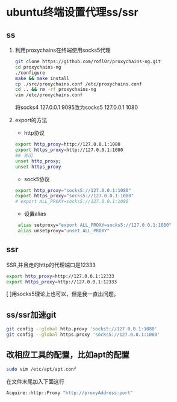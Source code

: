 # ubuntu终端设置代理ss/ssr

## ss

1. 利用proxychains在终端使用socks5代理

    ```bash
    git clone https://github.com/rofl0r/proxychains-ng.git
    cd proxychains-ng
    ./configure
    make && make install
    cp ./src/proxychains.conf /etc/proxychains.conf
    cd .. && rm -rf proxychains-ng
    vim /etc/proxychains.conf
    ```

    将socks4 127.0.0.1 9095改为socks5 127.0.0.1 1080

2. export的方法

    - http协议

    ```bash
    export http_proxy=http://127.0.0.1:1080
    export https_proxy=http://127.0.0.1:1080
    ## 关闭
    unset http_proxy;
    unset https_proxy
    ```

    - sock5协议

    ```bash
    export http_proxy="socks5://127.0.0.1:1080"
    export https_proxy="socks5://127.0.0.1:1080"
    # export ALL_PROXY=socks5://127.0.0.1:1080
    ```

    - 设置alias

    ```bash
     alias setproxy="export ALL_PROXY=socks5://127.0.0.1:1080"
     alias unsetproxy="unset ALL_PROXY"
    ```

## ssr

SSR,并且走的http的代理端口是12333

```bash
export http_proxy=http://127.0.0.1:12333
export https_proxy=http://127.0.0.1:12333
```

[ ]用socks5理论上也可以，但是我一直出问题。

## ss/ssr加速git

```bash
git config --global http.proxy 'socks5://127.0.0.1:1080'
git config --global https.proxy 'socks5://127.0.0.1:1080'
```

## 改相应工具的配置，比如apt的配置

```bash
sudo vim /etc/apt/apt.conf
```

在文件末尾加入下面这行

```bash
Acquire::http::Proxy "http://proxyAddress:port"
```
